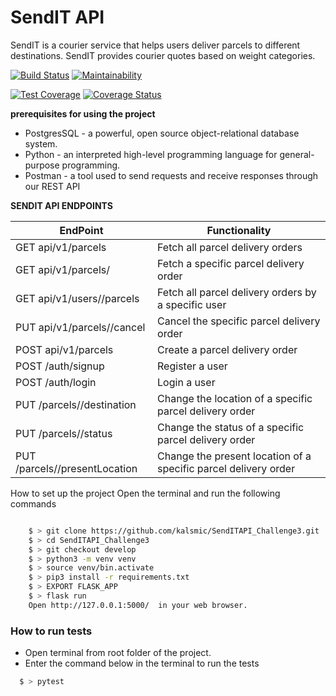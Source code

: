 # SendIT API
SendIT is a courier service that helps users deliver parcels to different destinations. SendIT provides courier quotes based on weight categories.


[![Build Status](https://travis-ci.org/kalsmic/SendITAPI_Challenge3.svg?branch=develop)](https://travis-ci.org/kalsmic/SendITAPI_Challenge3)
[![Maintainability](https://api.codeclimate.com/v1/badges/30b7a7545d136606e83c/maintainability)](https://codeclimate.com/github/kalsmic/SendITAPI_Challenge3/maintainability)

[![Test Coverage](https://api.codeclimate.com/v1/badges/30b7a7545d136606e83c/test_coverage)](https://codeclimate.com/github/kalsmic/SendITAPI_Challenge3/test_coverage)
 [![Coverage Status](https://coveralls.io/repos/github/kalsmic/SendITAPI_Challenge3/badge.svg?branch=develop)](https://coveralls.io/github/kalsmic/SendITAPI_Challenge3?branch=develop)
 
**prerequisites for using the project**
- PostgresSQL - a powerful, open source object-relational database system.
- Python -  an interpreted high-level programming language for general-purpose programming.
- Postman - a tool used to send requests and receive responses through our REST API
 


**SENDIT API ENDPOINTS**

| EndPoint                                | Functionality                                                   |
| ----------------------------------------| --------------------------------------------------------------- |
| GET api/v1/parcels                      | Fetch all parcel delivery orders                                |
| GET api/v1/parcels/<parcelId>           | Fetch a specific parcel delivery order                          |
| GET api/v1/users/<userId>/parcels       | Fetch all parcel delivery orders by a specific user             |
| PUT api/v1/parcels/<parcelId>/cancel    | Cancel the specific parcel delivery order                       |
| POST api/v1/parcels                     | Create a parcel delivery order                                  |
| POST /auth/signup                       | Register a user                                                 |
| POST /auth/login                        | Login a user                                                    |
| PUT /parcels/<parcelId>/destination     | Change the location of a specific parcel delivery order         | 
| PUT /parcels/<parcelId>/status          | Change the status of a specific parcel delivery order           |
| PUT /parcels/<parcelId>/presentLocation | Change the present location of a specific parcel delivery order |

How to set up the project
Open the terminal and run the following commands
```bash

    $ > git clone https://github.com/kalsmic/SendITAPI_Challenge3.git
    $ > cd SendITAPI_Challenge3
    $ > git checkout develop
    $ > python3 -m venv venv
    $ > source venv/bin.activate
    $ > pip3 install -r requirements.txt
    $ > EXPORT FLASK_APP
    $ > flask run
    Open http://127.0.0.1:5000/  in your web browser.
   ```
### How to run tests
- Open terminal from root folder of the project.
- Enter the command below in the terminal to run the tests
```bash
  $ > pytest
  ```
